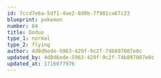 ```yaml
---
id: 7ccd7e6a-5df1-4ae2-8d0b-7f901ca67c23
blueprint: pokemon
number: 84
title: Doduo
type_1: normal
type_2: flying
author: 4d8d6ede-5963-429f-9c2f-74b897007e0c
updated_by: 4d8d6ede-5963-429f-9c2f-74b897007e0c
updated_at: 1716077976
---
```

